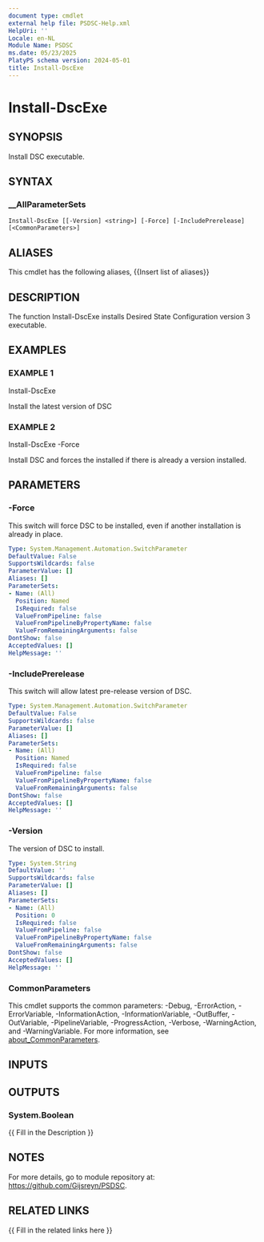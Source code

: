 ```yaml
---
document type: cmdlet
external help file: PSDSC-Help.xml
HelpUri: ''
Locale: en-NL
Module Name: PSDSC
ms.date: 05/23/2025
PlatyPS schema version: 2024-05-01
title: Install-DscExe
---
```


# Install-DscExe

## SYNOPSIS

Install DSC executable.

## SYNTAX

### __AllParameterSets

```
Install-DscExe [[-Version] <string>] [-Force] [-IncludePrerelease] [<CommonParameters>]
```

## ALIASES

This cmdlet has the following aliases,
  {{Insert list of aliases}}

## DESCRIPTION

The function Install-DscExe installs Desired State Configuration version 3 executable.

## EXAMPLES

### EXAMPLE 1

Install-DscExe

Install the latest version of DSC

### EXAMPLE 2

Install-DscExe -Force

Install DSC and forces the installed if there is already a version installed.

## PARAMETERS

### -Force

This switch will force DSC to be installed, even if another installation is already in place.

```yaml
Type: System.Management.Automation.SwitchParameter
DefaultValue: False
SupportsWildcards: false
ParameterValue: []
Aliases: []
ParameterSets:
- Name: (All)
  Position: Named
  IsRequired: false
  ValueFromPipeline: false
  ValueFromPipelineByPropertyName: false
  ValueFromRemainingArguments: false
DontShow: false
AcceptedValues: []
HelpMessage: ''
```

### -IncludePrerelease

This switch will allow latest pre-release version of DSC.

```yaml
Type: System.Management.Automation.SwitchParameter
DefaultValue: False
SupportsWildcards: false
ParameterValue: []
Aliases: []
ParameterSets:
- Name: (All)
  Position: Named
  IsRequired: false
  ValueFromPipeline: false
  ValueFromPipelineByPropertyName: false
  ValueFromRemainingArguments: false
DontShow: false
AcceptedValues: []
HelpMessage: ''
```

### -Version

The version of DSC to install.

```yaml
Type: System.String
DefaultValue: ''
SupportsWildcards: false
ParameterValue: []
Aliases: []
ParameterSets:
- Name: (All)
  Position: 0
  IsRequired: false
  ValueFromPipeline: false
  ValueFromPipelineByPropertyName: false
  ValueFromRemainingArguments: false
DontShow: false
AcceptedValues: []
HelpMessage: ''
```

### CommonParameters

This cmdlet supports the common parameters: -Debug, -ErrorAction, -ErrorVariable,
-InformationAction, -InformationVariable, -OutBuffer, -OutVariable, -PipelineVariable,
-ProgressAction, -Verbose, -WarningAction, and -WarningVariable. For more information, see
[about_CommonParameters](https://go.microsoft.com/fwlink/?LinkID=113216).

## INPUTS

## OUTPUTS

### System.Boolean

{{ Fill in the Description }}

## NOTES

For more details, go to module repository at: <https://github.com/Gijsreyn/PSDSC>.

## RELATED LINKS

{{ Fill in the related links here }}
